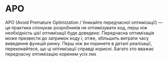 # APO

APO (Avoid Premature Optimization / Уникайте передчасної оптимізації) — ця практика спонукає розробників не оптимізувати код, перш ніж необхідність цієї оптимізації буде доведено. Передчасна оптимізація може призвести до затримок коду і, отже, збільшить витрати часу виведення функцій ринку. Перш ніж ви поринете в деталі реалізації, переконайтеся, що ці оптимізації справді корисні. Багато хто вважає передчасну оптимізацію коренем усіх лих
